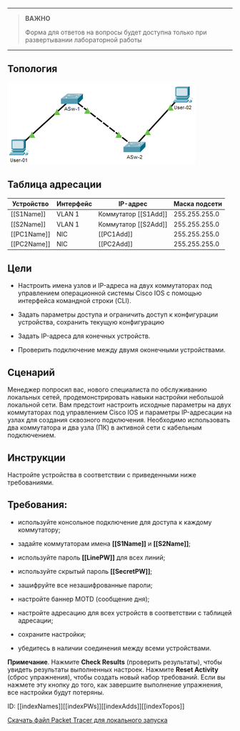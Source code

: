 
---

> **ВАЖНО**
> 
> Форма для ответов на вопросы будет доступна только при развертывании лабораторной работы 

---

## Топология

![](./assets/topology.png)

## Таблица адресации

| Устройство      | Интерфейс | IP-адрес                 | Маска подсети |
|-----------------|-----------|--------------------------|---------------|
| \[\[S1Name\]\]  | VLAN 1    | Коммутатор \[\[S1Add\]\] | 255.255.255.0 |
| \[\[S2Name\]\]  | VLAN 1    | Коммутатор \[\[S2Add\]\] | 255.255.255.0 |
| \[\[PC1Name\]\] | NIC       | \[\[PC1Add\]\]           | 255.255.255.0 |
| \[\[PC2Name\]\] | NIC       | \[\[PC2Add\]\]           | 255.255.255.0 |

## Цели

-   Настроить имена узлов и IP-адреса на двух коммутаторах под управлением операционной системы Cisco IOS с помощью интерфейса командной строки (CLI).

-   Задать параметры доступа и ограничить доступ к конфигурации устройства, сохранить текущую конфигурацию

-   Задать IP-адреса для конечных устройств.

-   Проверить подключение между двумя оконечными устройствами.

## Сценарий

Менеджер попросил вас, нового специалиста по обслуживанию локальных сетей, продемонстрировать навыки настройки небольшой локальной сети. Вам предстоит настроить исходные параметры на двух коммутаторах под управлением Cisco IOS и параметры IP-адресации на узлах для создания сквозного подключения. Необходимо использовать два коммутатора и два узла (ПК) в активной сети с кабельным подключением.

## Инструкции

Настройте устройства в соответствии с приведенными ниже требованиями.

## Требования:

-   используйте консольное подключение для доступа к каждому коммутатору;

-   задайте коммутаторам имена **\[\[S1Name\]\]** и **\[\[S2Name\]\]**;

-   используйте пароль **\[\[LinePW\]\]** для всех линий;

-   используйте скрытый пароль **\[\[SecretPW\]\]**;

-   зашифруйте все незашифрованные пароли;

-   настройте баннер MOTD (сообщение дня);

-   настройте адресацию для всех устройств в соответствии с таблицей адресации;

-   сохраните настройки;

-   убедитесь в наличии соединения между всеми устройствами.

**Примечание**. Нажмите **Check Results** (проверить результаты), чтобы увидеть результаты выполненных настроек. Нажмите **Reset Activity** (сброс упражнения), чтобы создать новый набор требований. Если вы нажмете эту кнопку до того, как завершите выполнение упражнения, все настройки будут потеряны.

ID: \[\[indexNames\]\]\[\[indexPWs\]\]\[\[indexAdds\]\]\[\[indexTopos\]\]

[Скачать файл Packet Tracer для локального запуска](./assets/2.9.1-lab.pka)
